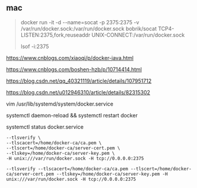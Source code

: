 
## mac

> docker run -it -d --name=socat -p 2375:2375 -v    /var/run/docker.sock:/var/run/docker.sock bobrik/socat TCP4-LISTEN:2375,fork,reuseaddr UNIX-CONNECT:/var/run/docker.sock
> 
> lsof -i:2375


https://www.cnblogs.com/xiaoqi/p/docker-java.html

https://www.cnblogs.com/boshen-hzb/p/10714414.html

https://blog.csdn.net/qq_40321119/article/details/107951712

https://blog.csdn.net/u012946310/article/details/82315302

vim /usr/lib/systemd/system/docker.service

systemctl daemon-reload && systemctl restart docker

systemctl status docker.service

```
--tlsverify \
--tlscacert=/home/docker-ca/ca.pem \
--tlscert=/home/docker-ca/server-cert.pem \
--tlskey=/home/docker-ca/server-key.pem \
-H unix:///var/run/docker.sock -H tcp://0.0.0.0:2375
```

```
--tlsverify --tlscacert=/home/docker-ca/ca.pem --tlscert=/home/docker-ca/server-cert.pem --tlskey=/home/docker-ca/server-key.pem -H unix:///var/run/docker.sock -H tcp://0.0.0.0:2375
```